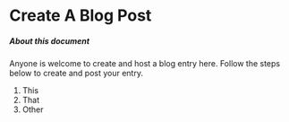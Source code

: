 # Create A Blog Post

##### About this document

Anyone is welcome to create and host a blog entry here.  Follow the steps below to create and post your entry.

1. This
2. That
3. Other
